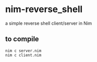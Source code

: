 # nim-reverse_shell
a simple reverse shell client/server in Nim
## to compile
`nim c server.nim`  
`nim c client.nim`  

